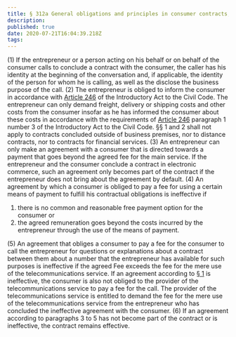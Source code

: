 ```yaml
---
title: § 312a General obligations and principles in consumer contracts; Limits to the agreement of charges
description: 
published: true
date: 2020-07-21T16:04:39.218Z
tags: 
---
```


(1) If the entrepreneur or a person acting on his behalf or on behalf of the consumer calls to conclude a contract with the consumer, the caller has his identity at the beginning of the conversation and, if applicable, the identity of the person for whom he is calling, as well as the disclose the business purpose of the call.
(2) The entrepreneur is obliged to inform the consumer in accordance with [Article 246](/laws_and_regulations/EGBGB/246) of the Introductory Act to the Civil Code. The entrepreneur can only demand freight, delivery or shipping costs and other costs from the consumer insofar as he has informed the consumer about these costs in accordance with the requirements of [Article 246](/laws_and_regulations/EGBGB/246) paragraph 1 number 3 of the Introductory Act to the Civil Code. §§ 1 and 2 shall not apply to contracts concluded outside of business premises, nor to distance contracts, nor to contracts for financial services.
(3) An entrepreneur can only make an agreement with a consumer that is directed towards a payment that goes beyond the agreed fee for the main service. If the entrepreneur and the consumer conclude a contract in electronic commerce, such an agreement only becomes part of the contract if the entrepreneur does not bring about the agreement by default.
(4) An agreement by which a consumer is obliged to pay a fee for using a certain means of payment to fulfill his contractual obligations is ineffective if
1. there is no common and reasonable free payment option for the consumer or
2. the agreed remuneration goes beyond the costs incurred by the entrepreneur through the use of the means of payment.

(5) An agreement that obliges a consumer to pay a fee for the consumer to call the entrepreneur for questions or explanations about a contract between them about a number that the entrepreneur has available for such purposes is ineffective if the agreed Fee exceeds the fee for the mere use of the telecommunications service. If an agreement according to [§ 1](/laws_and_regulations/BGB/1) is ineffective, the consumer is also not obliged to the provider of the telecommunications service to pay a fee for the call. The provider of the telecommunications service is entitled to demand the fee for the mere use of the telecommunications service from the entrepreneur who has concluded the ineffective agreement with the consumer.
(6) If an agreement according to paragraphs 3 to 5 has not become part of the contract or is ineffective, the contract remains effective.
